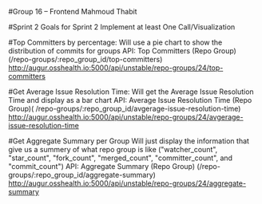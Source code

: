 #Group 16 – Frontend 
Mahmoud Thabit

#Sprint 2
Goals for Sprint 2 
Implement at least One Call/Visualization 

#Top Committers by percentage: 
Will use a pie chart to show the distribution of commits for groups
API: Top Committers (Repo Group) (/repo-groups/:repo_group_id/top-committers)
http://augur.osshealth.io:5000/api/unstable/repo-groups/24/top-committers


#Get Average Issue Resolution Time:
Will get the Average Issue Resolution Time and display as a bar chart
API: Average Issue Resolution Time (Repo Group)( /repo-groups/:repo_group_id/avgerage-issue-resolution-time)
http://augur.osshealth.io:5000/api/unstable/repo-groups/24/avgerage-issue-resolution-time


#Get Aggregate Summary per Group
Will just display the information that give us a summery of what repo group is like ("watcher_count",        "star_count", "fork_count", "merged_count", "committer_count", and "commit_count")
API: Aggregate Summary (Repo Group) (/repo-groups/:repo_group_id/aggregate-summary)
http://augur.osshealth.io:5000/api/unstable/repo-groups/24/aggregate-summary